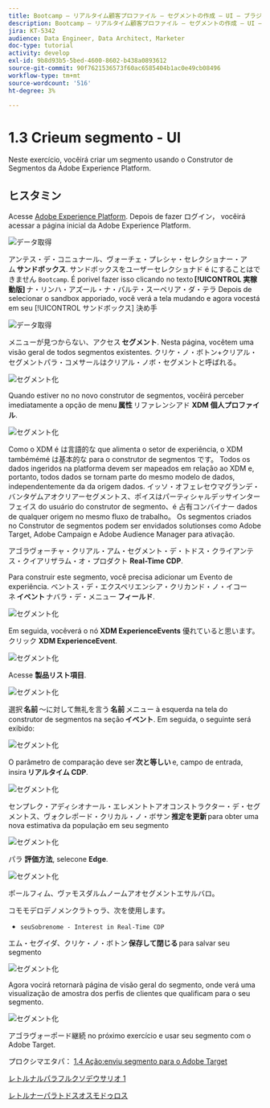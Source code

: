 ```yaml
---
title: Bootcamp — リアルタイム顧客プロファイル — セグメントの作成 — UI — ブラジル
description: Bootcamp — リアルタイム顧客プロファイル — セグメントの作成 — UI — ブラジル
jira: KT-5342
audience: Data Engineer, Data Architect, Marketer
doc-type: tutorial
activity: develop
exl-id: 9b8d93b5-5bed-4600-8602-b438a0893612
source-git-commit: 90f7621536573f60ac6585404b1ac0e49cb08496
workflow-type: tm+mt
source-wordcount: '516'
ht-degree: 3%

---
```


# 1.3 Crieum segmento - UI

Neste exercício, vocêirá criar um segmento usando o Construtor de Segmentos da Adobe Experience Platform.

## ヒスタミン

Acesse [Adobe Experience Platform](https://experience.adobe.com/platform). Depois de fazer ログイン， vocêirá acessar a página inicial da Adobe Experience Platform.

![データ取得](./images/home.png)

アンテス・デ・コニュナール、ヴォーチェ・プレシャ・セレクショナー・アム **サンドボックス**. サンドボックスをユーザーセレクショナド é にすることはできません ``Bootcamp``. É porivel fazer isso clicando no texto **[!UICONTROL 実稼動版]** ナ・リンハ・アズール・ナ・パルテ・スーペリア・ダ・テラ Depois de selecionar o sandbox apporiado, você verá a tela mudando e agora vocestá em seu [!UICONTROL サンドボックス] 決め手

![データ取得](./images/sb1.png)

メニューが見つからない、アクセス **セグメント**. Nesta página, vocêtem uma visão geral de todos segmentos existentes. クリケ・ノ・ボトン+クリアル・セグメントパラ・コメサールはクリアル・ノボ・セグメントと呼ばれる。

![セグメント化](./images/menuseg.png)

Quando estiver no no novo construtor de segmentos, vocêirá perceber imediatamente a opção de menu **属性** リファレンシアド **XDM 個人プロファイル**.

![セグメント化](./images/segmentationui.png)

Como o XDM é は言語的な que alimenta o setor de experiência, o XDM tambémémé は基本的な para o construtor de segmentos です。 Todos os dados ingeridos na platforma devem ser mapeados em relação ao XDM e, portanto, todos dados se tornam parte do mesmo modelo de dados, independentemente da da origem dados. イッソ・オフェレセウマグランデ・バンタゲムアオクリアーセグメントス、ポイスはパーティシャルデッサインターフェイス do usuário do construtor de segmento、é 占有コンバイナー dados de qualquer origem no mesmo fluxo de trabalho。 Os segmentos criados no Construtor de segmentos podem ser envidados solutionses como Adobe Target, Adobe Campaign e Adobe Audience Manager para ativação.

アゴラヴォーチャ・クリアル・アム・セグメント・デ・トドス・クライアンテス・クイアリザラム・オ・プロダクト **Real-Time CDP**.

Para construir este segmento, você precisa adicionar um Evento de experiência. ベントス・デ・エクスペリエンシア・クリカンド・ノ・イコーネ **イベント** ナバラ・デ・メニュー **フィールド**.

![セグメント化](./images/findee.png)

Em seguida, vocêverá o nó **XDM ExperienceEvents** 優れていると思います。 クリック **XDM ExperienceEvent**.

![セグメント化](./images/see.png)

Acesse **製品リスト項目**.

![セグメント化](./images/plitems.png)

選択 **名前** ～に対して無礼を言う **名前** メニュー à esquerda na tela do construtor de segmentos na seção **イベント**. Em seguida, o seguinte será exibido:

![セグメント化](./images/eewebpdtlname.png)

O parâmetro de comparação deve ser **次と等しい** e, campo de entrada, insira **リアルタイム CDP**.

![セグメント化](./images/pv.png)

センプレク・アディシオナール・エレメントトアオコンストラクター・デ・セグメントス、ヴォクレポード・クリカル・ノ・ボサン **推定を更新** para obter uma nova estimativa da população em seu segmento

![セグメント化](./images/refreshest.png)

パラ **評価方法**, selecone **Edge**.

![セグメント化](./images/evedge.png)

ポールフィム、ヴァモスダルムノームアオセグメントエサルバロ。

コモモデロデノメンクラトゥラ、次を使用します。

- `seuSobrenome - Interest in Real-Time CDP`

エム・セグイダ、クリケ・ノ・ボトン **保存して閉じる** para salvar seu segmento

![セグメント化](./images/segmentname.png)

Agora vocirá retornarà página de visão geral do segmento, onde verá uma visualização de amostra dos perfis de clientes que qualificam para o seu segmento.

![セグメント化](./images/savedsegment.png)

アゴラヴォーポード継続 no próximo exercício e usar seu segmento com o Adobe Target.

プロクシマエタパ： [1.4 Ação:enviu segmento para o Adobe Target](./ex4.md)

[レトルナルパラフルクソデウサリオ 1](./uc1.md)

[レトルナーパラトドスオスモドゥロス](../../overview.md)
